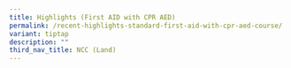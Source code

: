 ```yaml
---
title: Highlights (First AID with CPR AED)
permalink: /recent-highlights-standard-first-aid-with-cpr-aed-course/
variant: tiptap
description: ""
third_nav_title: NCC (Land)
---
```

